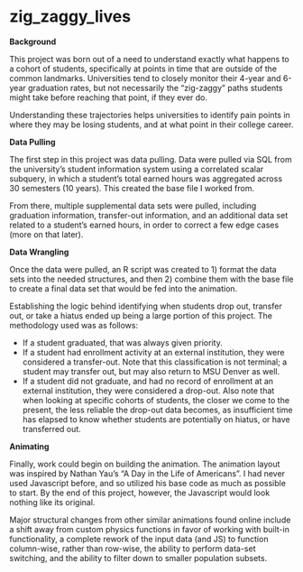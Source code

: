 # zig_zaggy_lives

**Background**

This project was born out of a need to understand exactly what happens to a cohort of students, specifically at points in time that are outside of the common landmarks. Universities tend to closely monitor their 4-year and 6-year graduation rates, but not necessarily the “zig-zaggy” paths students might take before reaching that point, if they ever do. 

Understanding these trajectories helps universities to identify pain points in where they may be losing students, and at what point in their college career. 

**Data Pulling**

The first step in this project was data pulling. Data were pulled via SQL from the university’s student information system using a correlated scalar subquery, in which a student’s total earned hours was aggregated across 30 semesters (10 years). This created the base file I worked from.

From there, multiple supplemental data sets were pulled, including graduation information, transfer-out information, and an additional data set related to a student’s earned hours, in order to correct a few edge cases (more on that later).

**Data Wrangling**

Once the data were pulled, an R script was created to 1) format the data sets into the needed structures, and then 2) combine them with the base file to create a final data set that would be fed into the animation.

Establishing the logic behind identifying when students drop out, transfer out, or take a hiatus ended up being a large portion of this project. The methodology used was as follows:

- If a student graduated, that was always given priority.
- If a student had enrollment activity at an external institution, they were considered a transfer-out. Note that this classification is not terminal; a student may transfer out, but may also return to MSU Denver as well. 
- If a student did not graduate, and had no record of enrollment at an external institution, they were considered a drop-out. Also note that when looking at specific cohorts of students, the closer we come to the present, the less reliable the drop-out data becomes, as insufficient time has elapsed to know whether students are potentially on hiatus, or have transferred out.

**Animating**

Finally, work could begin on building the animation. The animation layout was inspired by Nathan Yau’s “A Day in the Life of Americans”. I had never used Javascript before, and so utilized his base code as much as possible to start. By the end of this project, however, the Javascript would look nothing like its original.

Major structural changes from other similar animations found online include a shift away from custom physics functions in favor of working with built-in functionality, a complete rework of the input data (and JS) to function column-wise, rather than row-wise, the ability to perform data-set switching, and the ability to filter down to smaller population subsets. 
